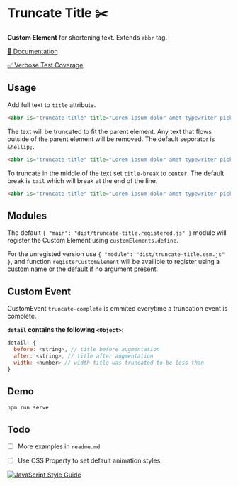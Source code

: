 # Truncate Title :scissors:

**Custom Element** for shortening text. Extends `abbr` tag.

[:book: Documentation](https://github.com/TravisMullen/truncate-title/blob/master/documentation.md)

[:white_check_mark: Verbose Test Coverage](https://github.com/TravisMullen/truncate-title/blob/master/test/truncate-title.spec.js)

## Usage

Add full text to `title` attribute.

```html
<abbr is="truncate-title" title="Lorem ipsum dolor amet typewriter pickled iPhone hella occupy neutra tattooed vinyl drinking vinegar ennui."></abbr>
```

The text will be truncated to fit the parent element. Any text that flows outside of the parent element will be removed. The default seporator is `&hellip;`. 

```html
<abbr is="truncate-title" title="Lorem ipsum dolor amet typewriter pickled iPhone hella occupy neutra tattooed vinyl drinking vinegar ennui.">Medium Lorem ipsum dolor amet typewriter pickled iPho …</abbr>
```
To truncate in the middle of the text set `title-break` to `center`. The default break is `tail` which will break at the end of the line.

```html
<abbr is="truncate-title" title="Lorem ipsum dolor amet typewriter pickled iPhone hella occupy neutra tattooed vinyl drinking vinegar ennui." title-break="tail">Medium Lorem ipsum dolor a … yl drinking vinegar ennui.</abbr>
```

## Modules

The default `{ "main": "dist/truncate-title.registered.js" }` module will register the Custom Element using `customElements.define`.

For the unregisted version use `{ "module": "dist/truncate-title.esm.js" }`, and function `registerCustomElement` will be availible to register using a custom name or the default if no argument present.

## Custom Event

CustomEvent `truncate-complete` is emmited everytime a truncation event is complete. 

**`detail` contains the following `<Object>`:**
```js
detail: { 
  before: <string>, // title before augmentation
  after: <string>, // title after augmentation
  width: <number> // width title was truncated to be less than
}
```

## Demo

`npm run serve`


## Todo

- [ ] More examples in `readme.md`
- [ ] Use CSS Property to set default animation styles.



[![JavaScript Style Guide](https://cdn.rawgit.com/standard/standard/master/badge.svg)](https://github.com/standard/standard)
